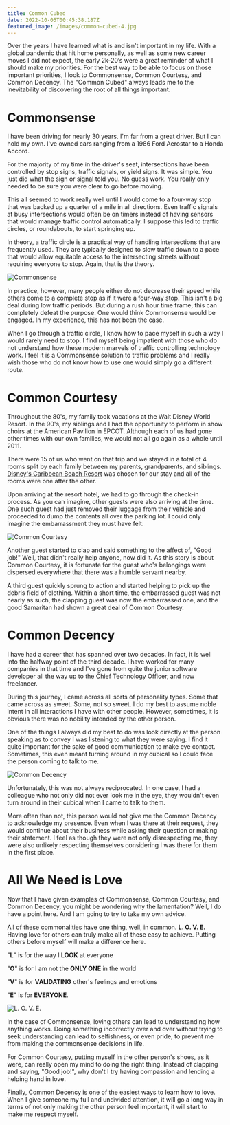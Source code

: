 ```yaml
---
title: Common Cubed
date: 2022-10-05T00:45:38.187Z
featured_image: /images/common-cubed-4.jpg
---
```

Over the years I have learned what is and isn't important in my life. With a global pandemic that hit home personally, as well as some new career moves I did not expect, the early 2k-20‘s were a great reminder of what I should make my priorities. For the best way to be able to focus on those important priorities, I look to Commonsense, Common Courtesy, and Common Decency. The "Common Cubed" always leads me to the inevitability of discovering the root of all things important.

<!--more-->

# Commonsense

I have been driving for nearly 30 years. I'm far from a great driver. But I can hold my own. I've owned cars ranging from a 1986 Ford Aerostar to a Honda Accord.

For the majority of my time in the driver's seat, intersections have been controlled by stop signs, traffic signals, or yield signs. It was simple. You just did what the sign or signal told you. No guess work. You really only needed to be sure you were clear to go before moving.

This all seemed to work really well until I would come to a four-way stop that was backed up a quarter of a mile in all directions. Even traffic signals at busy intersections would often be on timers instead of having sensors that would manage traffic control automatically. I suppose this led to traffic circles, or roundabouts, to start springing up.

In theory, a traffic circle is a practical way of handling intersections that are frequently used. They are typically designed to slow traffic down to a pace that would allow equitable access to the intersecting streets without requiring everyone to stop. Again, that is the theory.

![Commonsense](/images/common-cubed-1.jpg "Commonsense")

In practice, however, many people either do not decrease their speed while others come to a complete stop as if it were a four-way stop. This isn't a big deal during low traffic periods. But during a rush hour time frame, this can completely defeat the purpose. One would think Commonsense would be engaged. In my experience, this has not been the case.

When I go through a traffic circle, I know how to pace myself in such a way I would rarely need to stop. I find myself being impatient with those who do not understand how these modern marvels of traffic controlling technology work. I feel it is a Commonsense solution to traffic problems and I really wish those who do not know how to use one would simply go a different route.

# Common Courtesy

Throughout the 80's, my family took vacations at the Walt Disney World Resort. In the 90's, my siblings and I had the opportunity to perform in show choirs at the American Pavilion in EPCOT. Although each of us had gone other times with our own families, we would not all go again as a whole until 2011.

There were 15 of us who went on that trip and we stayed in a total of 4 rooms split by each family between my parents, grandparents, and siblings. [Disney's Caribbean Beach Resort](https://disneyworld.disney.go.com/resorts/caribbean-beach-resort/) was chosen for our stay and all of the rooms were one after the other.

Upon arriving at the resort hotel, we had to go through the check-in process. As you can imagine, other guests were also arriving at the time. One such guest had just removed their luggage from their vehicle and proceeded to dump the contents all over the parking lot. I could only imagine the embarrassment they must have felt.

![Common Courtesy](/images/common-cubed-2.jpg "Common Courtesy")

Another guest started to clap and said something to the affect of, "Good job!" Well, that didn't really help anyone, now did it. As this story is about Common Courtesy, it is fortunate for the guest who's belongings were dispersed everywhere that there was a humble servant nearby.

A third guest quickly sprung to action and started helping to pick up the debris field of clothing. Within a short time, the embarrassed guest was not nearly as such, the clapping guest was now the embarrassed one, and the good Samaritan had shown a great deal of Common Courtesy.

# Common Decency

I have had a career that has spanned over two decades. In fact, it is well into the halfway point of the third decade. I have worked for many companies in that time and I've gone from quite the junior software developer all the way up to the Chief Technology Officer, and now freelancer.

During this journey, I came across all sorts of personality types. Some that came across as sweet. Some, not so sweet. I do my best to assume noble intent in all interactions I have with other people. However, sometimes, it is obvious there was no nobility intended by the other person.

One of the things I always did my best to do was look directly at the person speaking as to convey I was listening to what they were saying. I find it quite important for the sake of good communication to make eye contact. Sometimes, this even meant turning around in my cubical so I could face the person coming to talk to me.

![Common Decency](/images/common-cubed-3.jpg "Common Decency")

Unfortunately, this was not always reciprocated. In one case, I had a colleague who not only did not ever look me in the eye, they wouldn't even turn around in their cubical when I came to talk to them.

More often than not, this person would not give me the Common Decency to acknowledge my presence. Even when I was there at their request, they would continue about their business while asking their question or making their statement. I feel as though they were not only disrespecting me, they were also unlikely respecting themselves considering I was there for them in the first place.

# All We Need is Love

Now that I have given examples of Commonsense, Common Courtesy, and Common Decency, you might be wondering why the lamentation? Well, I do have a point here. And I am going to try to take my own advice.

All of these commonalities have one thing, well, in common. **L. O. V. E.** Having love for others can truly make all of these easy to achieve. Putting others before myself will make a difference here.

"**L**" is for the way I **LOOK** at everyone

"**O**" is for I am not the **ONLY ONE** in the world

"**V**" is for **VALIDATING** other's feelings and emotions

"**E**" is for **EVERYONE**.

![L. O. V. E.](/images/common-cubed-4.jpg "L. O. V. E.")

In the case of Commonsense, loving others can lead to understanding how anything works. Doing something incorrectly over and over without trying to seek understanding can lead to selfishness, or even pride, to prevent me from making the commonsense decisions in life.

For Common Courtesy, putting myself in the other person's shoes, as it were, can really open my mind to doing the right thing. Instead of clapping and saying, "Good job!", why don't I try having compassion and lending a helping hand in love.

Finally, Common Decency is one of the easiest ways to learn how to love. When I give someone my full and undivided attention, it will go a long way in terms of not only making the other person feel important, it will start to make me respect myself.